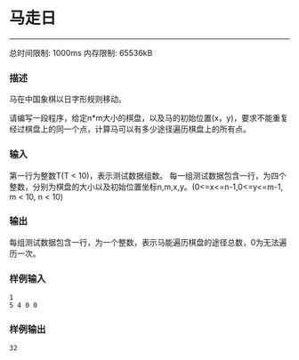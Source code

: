 # 马走日

------

总时间限制: 1000ms 内存限制: 65536kB

### 描述

马在中国象棋以日字形规则移动。

请编写一段程序，给定n*m大小的棋盘，以及马的初始位置(x，y)，要求不能重复经过棋盘上的同一个点，计算马可以有多少途径遍历棋盘上的所有点。

### 输入

第一行为整数T(T < 10)，表示测试数据组数。
每一组测试数据包含一行，为四个整数，分别为棋盘的大小以及初始位置坐标n,m,x,y。(0<=x<=n-1,0<=y<=m-1, m < 10, n < 10)

### 输出

每组测试数据包含一行，为一个整数，表示马能遍历棋盘的途径总数，0为无法遍历一次。

### 样例输入

```
1
5 4 0 0
```

### 样例输出

```
32
```



